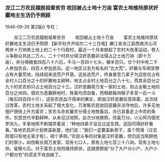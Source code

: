 ### 龙江二万农民摆脱祖辈贫穷  收回被占土地十万亩  富农土地维持原状奸霸地主生活仍予照顾

1946-09-26
第2版()
专栏：

　　龙江二万农民摆脱祖辈贫穷
　　收回被占土地十万亩
　　富农土地维持原状奸霸地主生活仍予照顾
    【新华社齐齐哈尔二十三日电】嫩江省龙江县西南济沁河两岸十万垧黑土地上的二十个行政村，最近一个月来掀起了农村大改革运动，卷入斗争群众共达二万人，二十个村共分得汉奸恶霸非法侵占之土地万垧（即十万亩），并分得粮食四百八十六石，牛马一百四十七头，猪羊百只。廿个村中有二千人参加农会，四百人参加民兵。这一地区过去为有名的“北大荒”。奸霸与军阀官僚占有大量荒地，陆续招来逃荒户开垦。这些逃荒户，终身甚至几辈子为这些仅占有全村人口百分之十的奸霸地主耕种，地主占全村土地百分之八十七，而其余百分之九十的贫农却只占土地百分之十三。汉奸恶霸周万发一家的土地，则占全畈土地的百分之卅四。佃农为恶霸耕地时，牲畜均须自备，而租额每垧租子多至一石一斗（每石四百四十斤），这些农民血汗得来的果实，即由汉奸恶霸任意挥霍。此次经过改革，农村土地关系起了很大变化，万发畈农民收回恶霸非法夺地后，许多无地佃户很快上升为富农；贫农与赤贫雇农分得土地牲畜后，亦已具备走上中农的条件。农民世代辛勤耕种，从未见过地照，此次分地换照，欣喜万分。小沁阿沟佃农罗凤九，手拿地照不断摆弄着说：“种地四辈子没见过这东西，这回可得好好看看。”各地农民并计划修盖新屋，他们说：“我们一定要盖新房子，盖个院墙（过去院墙只有地主家才有），砌个茅厕。”农民斗争的对象是汉奸恶霸，但仍适当照顾他们的家小，如伪畈长周万发家，现有七口人，原有土地七百三十八垧，现有土地七垧，留粮七石。对于富农土地则维持原状，这就使那些“分了大户分小户，大户小户都分穷”的谎言不攻自破了。
